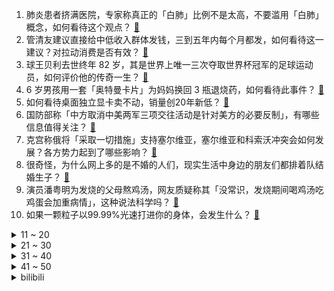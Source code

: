 1. 肺炎患者挤满医院，专家称真正的「白肺」比例不是太高，不要滥用「白肺」概念，如何看待这个观点？ [:link:](https://www.zhihu.com/question/575405967)
2. 管清友建议直接给中低收入群体发钱，三到五年内每个月都发，如何看待这一建议？对拉动消费是否有效？ [:link:](https://www.zhihu.com/question/575480143)
3. 球王贝利去世终年 82 岁，其是世界上唯一三次夺取世界杯冠军的足球运动员，如何评价他的传奇一生？ [:link:](https://www.zhihu.com/question/575565463)
4. 6 岁男孩用一套「奥特曼卡片」为妈妈换回 3 瓶退烧药，如何看待此事件？ [:link:](https://www.zhihu.com/question/575256480)
5. 如何看待桌面独立显卡卖不动，销量创20年新低？ [:link:](https://www.zhihu.com/question/575415798)
6. ​国防部称「中方取消中美两军三项交往活动是针对美方的必要反制」，有哪些信息值得关注？ [:link:](https://www.zhihu.com/question/575479909)
7. 克宫称俄将「采取一切措施」支持塞尔维亚，塞尔维亚和科索沃冲突会如何发展？各方势力起到了哪些影响？ [:link:](https://www.zhihu.com/question/575478623)
8. 很奇怪，为什么网上多的是不婚的人们，现实生活中身边的朋友们都排着队结婚生子？ [:link:](https://www.zhihu.com/question/570729753)
9. 演员潘粤明为发烧的父母熬鸡汤，网友质疑称其「没常识，发烧期间喝鸡汤吃鸡蛋会加重病情」，这种说法科学吗？ [:link:](https://www.zhihu.com/question/575199507)
10. 如果一颗粒子以99.99%光速打进你的身体，会发生什么？ [:link:](https://www.zhihu.com/question/466379618)
<details>
<summary>11 ~ 20</summary>

11. 太史公为什么会知道刘邦推子下车这件事？ [:link:](https://www.zhihu.com/question/575273049)
12. 如何评价2022年？ [:link:](https://www.zhihu.com/question/570562635)
13. 公司说你被辞退了明天不用来了，该怎么办？ [:link:](https://www.zhihu.com/question/555496006)
14. 男生都 26 岁了还买 PS5 ，值得吗? [:link:](https://www.zhihu.com/question/422512191)
15. 朱军分享央视大楼照片，正式宣布回归，有什么信息值得关注？ [:link:](https://www.zhihu.com/question/575488339)
16. 如何看待张勇担任阿里云总裁？ [:link:](https://www.zhihu.com/question/575449824)
17. 有哪些可玩性比较高的模拟经营类游戏? [:link:](https://www.zhihu.com/question/23809222)
18. 过年想买个电视做礼物，年货节有哪些电视值得推荐？ [:link:](https://www.zhihu.com/question/575490618)
19. 如果不考虑荣誉和数据，只从球技的角度来分析，球王贝利到底强在哪里？ [:link:](https://www.zhihu.com/question/514954555)
20. 学习真的没有捷径？只能死记硬背吗? [:link:](https://www.zhihu.com/question/569203861)
</details>
<details>
<summary>21 ~ 30</summary>

21. 你认为，教育孩子的终极意义是什么？ [:link:](https://www.zhihu.com/question/564225434)
22. 为什么梅西在20年被认为无法效力强队后却连续拿到三个国家队冠军？ [:link:](https://www.zhihu.com/question/548934939)
23. 远程办公为什么不被公司普遍接受? [:link:](https://www.zhihu.com/question/333127774)
24. 如何看待新华网《蓝皮书》提到北上广租房市场规模预估将超过2500亿，业主的出租意愿高过了买卖意愿？ [:link:](https://www.zhihu.com/question/575271806)
25. 中超最后一轮国安、津门虎弃权，武汉三镇将以净胜球优势夺冠，如何评价多支球队弃赛对冠军争夺形势影响？ [:link:](https://www.zhihu.com/question/575408393)
26. 猫喜欢被摸头是什么原因？ [:link:](https://www.zhihu.com/question/570653139)
27. 2023经济会不会爆炸式反弹？ [:link:](https://www.zhihu.com/question/574998085)
28. 电视剧《回来的女儿》是不是要烂尾了？ [:link:](https://www.zhihu.com/question/575073434)
29. 贝利没有效力过欧洲联赛，为什么能够成为公认的第一任球王？ [:link:](https://www.zhihu.com/question/334387348)
30. 湖南男子猥亵打人叫嚣叔叔是市长，警方回应「正在调查中」，具体情况如何？他将承担什么法律责任？ [:link:](https://www.zhihu.com/question/575480321)
</details>
<details>
<summary>31 ~ 40</summary>

31. Apple watch 是否在干掉传统机械手表？ [:link:](https://www.zhihu.com/question/574862834)
32. 央行调查称「 61.8% 居民倾向于更多储蓄，仅 14.7% 偏爱股票投资」，如何看待这一数据？ [:link:](https://www.zhihu.com/question/575162847)
33. 梅德韦杰夫发帖「预测」 2023，「欧盟解体、美国内战、马斯克当总统…」，如何看待该推文？ [:link:](https://www.zhihu.com/question/575042160)
34. 告别 2022 ，你对 2023 年有什么期待？ [:link:](https://www.zhihu.com/question/574974235)
35. 俄外长称「基辅企图让北约与俄发生正面冲突」，美国则是这场冲突的最大获益者，如何评价这一言论？ [:link:](https://www.zhihu.com/question/575031229)
36. 遵义是一座怎样的城市？ [:link:](https://www.zhihu.com/question/312228724)
37. 冬季滑雪除了单板、双板，还可以有哪些打开方式？ [:link:](https://www.zhihu.com/question/575237158)
38. 你家的年夜饭一般都吃什么？南北方年夜饭差异有多大？ [:link:](https://www.zhihu.com/question/575483240)
39. 国家卫健委回应是否低估新冠死亡人数「疫情流行和快速传播期，很难准确判断死亡率」，还有哪些信息值得关注？ [:link:](https://www.zhihu.com/question/575591416)
40. 俄对乌多地发动新攻击，乌官员称「超 100 枚导弹分批袭击」，哪些信息值得关注？ [:link:](https://www.zhihu.com/question/575488950)
</details>
<details>
<summary>41 ~ 50</summary>

41. 南大发布学生举报教师事件调查通报，称未发现教师周恒学术不端，还有哪些信息值得关注？ [:link:](https://www.zhihu.com/question/575504542)
42. 在曾经的历史上，敢和球王贝利叫板的人能有几个？ [:link:](https://www.zhihu.com/question/293903006)
43. 关于球王贝利，有哪些已被证实的乌鸦嘴事件？ [:link:](https://www.zhihu.com/question/19953751)
44. 如何汇报工作有条理而清晰？ [:link:](https://www.zhihu.com/question/422957325)
45. 抢不到血氧仪，可以用智能手表或手环代替吗？ [:link:](https://www.zhihu.com/question/575050931)
46. 2022 年，与家人在一起的哪个瞬间，那些辛苦与委屈被治愈了一点点？ [:link:](https://www.zhihu.com/question/572109336)
47. 马斯克安抚员工「别被疯狂的股市所干扰，特斯拉将是地球上最有价值的公司」，如何看待此事？ [:link:](https://www.zhihu.com/question/575396349)
48. 2022 你拍过最美的照片是哪张? [:link:](https://www.zhihu.com/question/573397669)
49. 新年临近，怎样轻松的做一次「彻底的大扫除」？ [:link:](https://www.zhihu.com/question/510974934)
50. 为什么现在国内cs系下很少看到robotics? [:link:](https://www.zhihu.com/question/574864239)
</details><details>
<summary>bilibili</summary>

1. 【亮记生物鉴定】网络热传生物鉴定46 [:link:](//www.bilibili.com/video/BV1Fv4y1B7An)
2. 《 天 价 水 果 》 [:link:](//www.bilibili.com/video/BV1QA411D7dn)
3. 再见少年拉满弓，不惧岁月不惧风 [:link:](//www.bilibili.com/video/BV1YK411B7Y2)
4. 它没有掌握流量密码， 却成为年末最大的黑马！ [:link:](//www.bilibili.com/video/BV1c84y1x7Ym)
5. 羊村！但是是花絮。 [:link:](//www.bilibili.com/video/BV1ie4y1j7vv)
6. 灯火钱塘三五夜。明月如霜，照见人如画。酒入愁肠，化作相思泪。复原古代羊角灯 [:link:](//www.bilibili.com/video/BV16R4y1S79o)
7. [威神V/WayV]《Phantom》MV [:link:](//www.bilibili.com/video/BV1hV4y1F74q)
8. 「承自往昔，直至未来」——琪亚娜「终焉之律者」&芽衣「始源之律者」角色预告 [:link:](//www.bilibili.com/video/BV1jW4y1K7mE)
9. 观众朋友们，我们又来押春晚题啦！ [:link:](//www.bilibili.com/video/BV1nR4y1D7W4)
10. 在卡塔尔土豪家干饭，什么体验？卡塔尔普通人到底有多壕？ [:link:](//www.bilibili.com/video/BV13G4y1E7AL)
<details>
<summary>11 ~ 20</summary>

11. 皇 金 矿 工 [:link:](//www.bilibili.com/video/BV1Cv4y1z7Xh)
12. 圆规 ak47 制作方法 [:link:](//www.bilibili.com/video/BV17v4y1676S)
13. 【年度混剪】原神的2022，那些热泪盈眶的瞬间 [:link:](//www.bilibili.com/video/BV1dG4y177Gz)
14. 《原神》EP - 信步待春之月 [:link:](//www.bilibili.com/video/BV1vd4y1a72B)
15. 酒桌文化滚出拆纳（指糟粕） [:link:](//www.bilibili.com/video/BV1AG4y1E7iG)
16. 王师傅和毛毛私下最爱吃哪家餐厅？这家烤肉店竟然征服了所有人！？ [:link:](//www.bilibili.com/video/BV1E84y1x7eb)
17. 没想到这些也不是全国统一的！ [:link:](//www.bilibili.com/video/BV1sV4y1F7wj)
18. [GOING SEVENTEEN SPECIAL] 寒假特辑：要管和不管 #1 [:link:](//www.bilibili.com/video/BV1144y1o7NW)
19. 猫德学院全员出动高空钓猫 [:link:](//www.bilibili.com/video/BV1TM41127oe)
20. 他真的在用行动，时时刻刻提醒我要多读书！ [:link:](//www.bilibili.com/video/BV15R4y1D7rQ)
</details>
<details>
<summary>21 ~ 30</summary>

21. 精准预测春晚小品 [:link:](//www.bilibili.com/video/BV1Av4y167TF)
22. 爸爸，我回来了，而且是我自己走回来的！ [:link:](//www.bilibili.com/video/BV1jY411U7uW)
23. 【EDG.Clearlove】：相信我的人对不起 [:link:](//www.bilibili.com/video/BV1ae4y1j7Ja)
24. 加拿大圣诞夜街头冷到可以冻死人，却热到融化冰雪 [:link:](//www.bilibili.com/video/BV1EV4y1F7Uq)
25. 【原神MMD】抱歉来迟了…接好风系男孩的圣诞祝福！ [:link:](//www.bilibili.com/video/BV1fG4y177PM)
26. 大家好，我是王鹤棣，我来B站了！ [:link:](//www.bilibili.com/video/BV1ed4y1a7Hz)
27. 中国濒临失传戏法巧接连环（下）古彩戏法鹏鹏戏法艺术韩派戏法大活宝陈进才陈氏戏法 [:link:](//www.bilibili.com/video/BV1w3411X7RQ)
28. 【冬泳怪鸽】最穷的网红，家徒四壁的600万粉丝主播？ [:link:](//www.bilibili.com/video/BV1x8411H7DP)
29. 德国室友: 不公平!!凭什么你买的泡面有大块的牛肉!!! [:link:](//www.bilibili.com/video/BV1j8411J7SJ)
30. 十圆不如一方，今天给老婆做了一个泡脚盆，还替她试了一下，完美！ [:link:](//www.bilibili.com/video/BV17R4y1D7mT)
</details>
<details>
<summary>31 ~ 40</summary>

31. 【原神手书】世界上另一个我 [:link:](//www.bilibili.com/video/BV15R4y1D7t8)
32. 贵州超横自助！35元牛肉牛杂无限续！酸爽爆汗汤底都喝了… [:link:](//www.bilibili.com/video/BV1Z8411J7bp)
33. 带小土狗去看病，它委屈的快哭了 [:link:](//www.bilibili.com/video/BV1Zv4y1z77i)
34. 聊聊我火影入坑以来最艰难的一战，那个让我三天花了40万人民币的朋友【全服战力第一的回忆录】 [:link:](//www.bilibili.com/video/BV1UM41117qp)
35. 女人…我得有个女人…（爬起 [:link:](//www.bilibili.com/video/BV1bM41117Fh)
36. 极狐游戏加速器-永久免费的加速器,全新UI,高性能服务器,永久免费,不玩套路 [:link:](//www.bilibili.com/video/BV1EW4y1K7K7)
37. 2022国产烂片爆笑盘点，暨第六届中国电影金菊花颁奖典礼！ [:link:](//www.bilibili.com/video/BV1yM41117KQ)
38. 3分钟带你回顾2022🎬 [:link:](//www.bilibili.com/video/BV1424y1m7mF)
39. 硬核狠人骑行东北，找不到废弃房直接睡在雪地上 [:link:](//www.bilibili.com/video/BV1se4y1576N)
40. 别说了，雷神在哪？ [:link:](//www.bilibili.com/video/BV1aK411B7L4)
</details>
<details>
<summary>41 ~ 50</summary>

41. 惊变一百天，但是是重制版？！ [:link:](//www.bilibili.com/video/BV1b8411J7QV)
42. 我们从一个寒冷的地方搬到了另一个寒冷的地方... [:link:](//www.bilibili.com/video/BV14e4y1j775)
43. 同桌：我是家里最不会读书的… [:link:](//www.bilibili.com/video/BV1ZY411m7H5)
44. 10分钟可以做出来7种蛋炒饭，每粒炒饭都会跳舞 [:link:](//www.bilibili.com/video/BV1dY411m7rx)
45. ファイトソング (Fight song) - Eve MV [:link:](//www.bilibili.com/video/BV1414y1w7dL)
46. 这年头，追客户就跟追对象一样（1） [:link:](//www.bilibili.com/video/BV1Cg41147fA)
47. 哎，果然不是什么好东西 [:link:](//www.bilibili.com/video/BV1x44y1R7HS)
48. 伍六七第四季定档PV，冒险启程！ [:link:](//www.bilibili.com/video/BV1rG4y127ah)
49. 一天一顿小烧烤，上下通气精神好 [:link:](//www.bilibili.com/video/BV1x24y1m7o4)
50. 坐忘道 完整版 [:link:](//www.bilibili.com/video/BV1jg411b7T7)
</details>
<details>
<summary>51 ~ 60</summary>

51. 年夜饭系列之《外婆红烧肉》，多备点米饭，今天硬菜。 [:link:](//www.bilibili.com/video/BV1G84y1x7mN)
52. 两 小 儿 答 辩 [:link:](//www.bilibili.com/video/BV17W4y1K7rC)
53. 摩拉特工2 [:link:](//www.bilibili.com/video/BV15K411i7GF)
54. 我在你们心里就这样？ [:link:](//www.bilibili.com/video/BV1iW4y1K7X5)
55. 《明日方舟》×高德地图 阿米娅导航语音合作宣传PV [:link:](//www.bilibili.com/video/BV1tW4y1K7rM)
56. 《不熄的光》——火影忍者手游七周年重燃主题曲 [:link:](//www.bilibili.com/video/BV1DD4y1L73Y)
57. 邻居疯了！你好邻居2 正式版 #1 [:link:](//www.bilibili.com/video/BV1AD4y1j7xS)
58. 小学生迷惑行为大赏，我实在是看傻了。。。 [:link:](//www.bilibili.com/video/BV1YM411m7yu)
59. 为了能轻松洗澡，我将浴室改造成洗车间这件事 [:link:](//www.bilibili.com/video/BV1YG4y177Mq)
60. 母校终于对我下手了【阅片无数特别篇】 [:link:](//www.bilibili.com/video/BV1fG4y1777c)
</details>
<details>
<summary>61 ~ 70</summary>

61. 【时代少年团】陪你长大全记录-马嘉祺《追时间的人》篇 [:link:](//www.bilibili.com/video/BV1e8411J78U)
62. 甜瓜游乐场-凶手不止一个 [:link:](//www.bilibili.com/video/BV1we4y1T72E)
63. 演绎之星系列【稀世时装】红蝶-竹华专属曲目——《In Between The Scenes》MV公开！ [:link:](//www.bilibili.com/video/BV1B14y1w7vr)
64. 这能怪我？ [:link:](//www.bilibili.com/video/BV1e8411J7tx)
65. 地狱门：你清高 你了不起 [:link:](//www.bilibili.com/video/BV1v24y1S7BV)
66. 碧萝最后这一下有做体操运动员的潜力吗？ [:link:](//www.bilibili.com/video/BV1NA411Q7H8)
67. 没有食欲，该做什么吃？ [:link:](//www.bilibili.com/video/BV1E14y1w7VR)
68. 这大妹子，一眼万年 [:link:](//www.bilibili.com/video/BV1cG4y1E7hu)
69. 2022你点过哪些不可思议的外卖？ [:link:](//www.bilibili.com/video/BV1CW4y1L7Cq)
70. 鹰眼“初尝禁果”惹大祸 [:link:](//www.bilibili.com/video/BV1TY411U7ZZ)
</details>
<details>
<summary>71 ~ 80</summary>

71. 年底大黑马来袭，必看！国产悬疑剧《回来的女儿》1-4 [:link:](//www.bilibili.com/video/BV1844y1o7hB)
72. 川渝的红油火锅到底卷成什么样子了？肥肠当面条吃！ [:link:](//www.bilibili.com/video/BV1QG4y177BZ)
73. 猴子：是谁说的老虎不会爬树！ [:link:](//www.bilibili.com/video/BV1gD4y1j7Av)
74. 蜡 笔 小 京 [:link:](//www.bilibili.com/video/BV1KY411U7XF)
75. 现在的网络零食都这么猖狂吗？ [:link:](//www.bilibili.com/video/BV1B84y1x7WZ)
76. 【半佛】成年人的爱情，只筛选不改变 [:link:](//www.bilibili.com/video/BV1h44y1R71r)
77. “有趣快乐的事分享对了人就是双倍快乐” [:link:](//www.bilibili.com/video/BV1Hv4y1X7zz)
78. 低至1元！省钱又好吃美食合集！ [:link:](//www.bilibili.com/video/BV1kA411D73u)
79. 豆瓣9.1分：杀人犯绑架孩子，却治愈了孩子一生，结尾简直要命 [:link:](//www.bilibili.com/video/BV1Me411w7hu)
80. 总结：狂画帅哥 [:link:](//www.bilibili.com/video/BV1ve4y1L7DX)
</details>
<details>
<summary>81 ~ 90</summary>

81. 火锅店现在还可以入场吗？新手真的可以赚钱吗 [:link:](//www.bilibili.com/video/BV1Zg41147c9)
82. 我的车翻了，肇事司机还逃逸了 [:link:](//www.bilibili.com/video/BV1k8411H7Kk)
83. 我的世界信不信我自己都不相信 [:link:](//www.bilibili.com/video/BV1a24y1m7n6)
84. 当四名老玩家挑战高难度新版本「宝藏猎人」!!？ [:link:](//www.bilibili.com/video/BV1DM41117i5)
85. 快杀死我的良知 [:link:](//www.bilibili.com/video/BV1j24y1m7rw)
86. 五天！你知道我阳了五天是怎么过的吗？ [:link:](//www.bilibili.com/video/BV1384y1x7Zb)
87. 【鉴定热门】辛某飞反驳称纯棉的都是高端卫生巾！次氯酸水和84消毒液是不是一个东西？ [:link:](//www.bilibili.com/video/BV1HP4y1q7sH)
88. 此篇文案，写给寝室楼里最好看的姑娘 [:link:](//www.bilibili.com/video/BV1tg41147Ny)
89. 爆火短视频的农科院低卡零食，真的好吃不胖又实惠？？？ [:link:](//www.bilibili.com/video/BV18v4y1z7ns)
90. 影小姐请跟我约会！ [:link:](//www.bilibili.com/video/BV1d3411Q7Bv)
</details>
<details>
<summary>91 ~ 100</summary>

91. 【阳了个阳 】2023年春晚小品惨遭泄出 [:link:](//www.bilibili.com/video/BV1Ne4y157pe)
92. 元歌：这赵怀真有问题呀 [:link:](//www.bilibili.com/video/BV1PW4y1L7BK)
93. 6体人：3 [:link:](//www.bilibili.com/video/BV1FM41127b4)
94. 大家好，我是milet，正式开设B站账号啦！ [:link:](//www.bilibili.com/video/BV11V4y1F7En)
95. 上海.遇外滩  厨子探店¥1？65 [:link:](//www.bilibili.com/video/BV1a8411J74U)
96. 体验盲人的一天，无法想象这是他们的一辈子 [:link:](//www.bilibili.com/video/BV1fW4y1T7EX)
97. 歌还是那首歌 哥已变成叔 [:link:](//www.bilibili.com/video/BV1Ud4y1a7ph)
98. 我很像乞丐吗？ [:link:](//www.bilibili.com/video/BV1MG4y1n7x9)
99. 自费24万，只为搞一个纯粹的音乐比赛？ [:link:](//www.bilibili.com/video/BV1ng411b7mM)
100. 看完《县委大院》的后遗症 [:link:](//www.bilibili.com/video/BV1mR4y1S7M8)
</details></details>